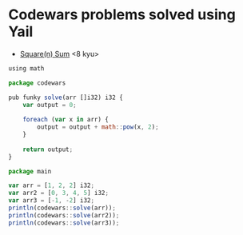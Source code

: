 # Codewars problems solved using Yail

- [Square(n) Sum](https://www.codewars.com/kata/515e271a311df0350d00000f/train/python) <8 kyu>
```js
using math

package codewars

pub funky solve(arr []i32) i32 {
    var output = 0;
    
    foreach (var x in arr) {
        output = output + math::pow(x, 2);
    }
    
    return output;
}

package main

var arr = [1, 2, 2] i32;
var arr2 = [0, 3, 4, 5] i32;
var arr3 = [-1, -2] i32;
println(codewars::solve(arr));
println(codewars::solve(arr2));
println(codewars::solve(arr3));
```